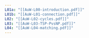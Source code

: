 ```yaml
---
L01a: "[[AuW-L00-introduction.pdf]]"
L01b: "[[AuW-L01-connection.pdf]]"
L02: "[[AuW-L02-cycles.pdf]]"
L03: "[[AuW-L03-TSP-PvsNP.pdf]]"
L04: "[[AuW-L04-matching.pdf]]"
---
```

